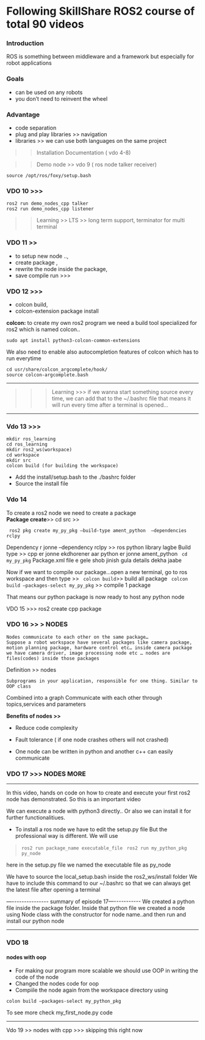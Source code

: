 # Following SkillShare ROS2 course of total 90 videos 

### Introduction 
ROS is something between middleware and a framework but especially for robot applications
### Goals
* can be used on any robots
* you don’t need to reinvent the wheel
### Advantage 
* code separation
* plug and play libraries >> navigation 
* libraries >> we can use both languages on the same project

>>Installation Documentation ( vdo 4-8)

>> Demo node >> vdo 9 ( ros node talker receiver) 

```source /opt/ros/foxy/setup.bash```


### VDO 10 >>>
```
ros2 run demo_nodes_cpp talker
ros2 run demo_nodes_cpp listener
```
>> Learning 
	>> LTS >> long term support, terminator for multi terminal

### VDO 11 >> 
- to setup new node ..,
- create package ,
- rewrite the node inside the package, 
- save compile run >>>

### VDO 12 >>> 
* colcon build, 
* colcon-extension package install<br>

**colcon:** to create my own ros2 program we need a build tool specialized for ros2 which is named colcon..

```
sudo apt install python3-colcon-common-extensions
```

We also need to enable also autocompletion features of colcon which has to run everytime

```
cd usr/share/colcon_argcomplete/hook/
source colcon-argcomplete.bash
```
---
>>>Learning >>> if we wanna start something source every time, we can add that to the ~/.bashrc file 
that means it will run every time after a terminal is opened…
---
### Vdo 13 >>>
``` 
mkdir ros_learning
cd ros_learning 
mkdir ros2_ws(workspace)
cd workspace
mkdir src
colcon build (for building the workspace)
```
* Add the install/setup.bash to the ./bashrc folder
* Source the install file

### Vdo 14 
To create a ros2 node we need to create a package<br>
**Package create**>> 
	cd src >> 

``` ros2 pkg create my_py_pkg –build-type ament_python  –dependencies rclpy```

Dependency  r jonne –dependency rclpy >> ros python library lagbe
 Build type >> cpp  er jonne ekdhorener aar python er jonne ament_python
``` cd my_py_pkg```
Package.xml file e gele shob jinish gula details dekha jaabe

Now if we want to compile our package…open a new terminal, go to ros workspace and then type >>
 ``` colcon build```>> build all package
``` colcon build –packages-select my_py_pkg``` >> compile 1 package

That means our python package is now ready to host any python node

VDO 15 >>> ros2 create cpp package
### VDO 16 >> > NODES
	Nodes communicate to each other on the same package…
	Suppose a robot workspace have several packages like camera package, motion planning package, hardware control etc… inside camera package we have camera driver, image processing node etc … nodes are files(codes) inside those packages


Definition >> nodes

 	Subprograms in your application, responsible for one thing. Similar to OOP class

Combined into a graph
Communicate with each other through topics,services and parameters

**Benefits of nodes >>**
* Reduce code complexity

* Fault tolerance ( if one node crashes others will not crashed)
* One node can be written in python and another c++ can easily communicate

### VDO 17 >>> NODES MORE
--------------------------------
In this video, hands on code on how to create and execute your first ros2 node has demonstrated. So this is an important video

We can execute a node with python3 directly.. Or also we can install it for further functionalitiues.

* To install a ros node we have to edit the setup.py file 
But the professional way is different. We will use 

> ```ros2 run package_name executable_file``` 
> ``` ros2 run my_python_pkg py_node``` 

here in the setup.py file we named the executable file as py_node


We have to source the local_setup.bash inside the ros2_ws/install folder
We have to include this command to our ~/.bashrc so that we can always get the latest file after opening a terminal

—--------------- summary of episode 17—-----------
We created a python file inside the package folder. Inside that python file we created a node using Node class with the constructor for node name..and then run and install our python node

---------------------------------------------------------------------------------------------------------------------

### VDO 18 
#### nodes with oop
* For making our program more scalable we should use OOP in writing the code of the node
* Changed the nodes code for oop
* Compiile the node again from the workspace directory using 

```colon build —packages-select my_python_pkg```

To see more check my_first_node.py code

----------------------------------------------------------------------------------------------------------------------------
Vdo 19 >> nodes with cpp >>> skipping this right now

